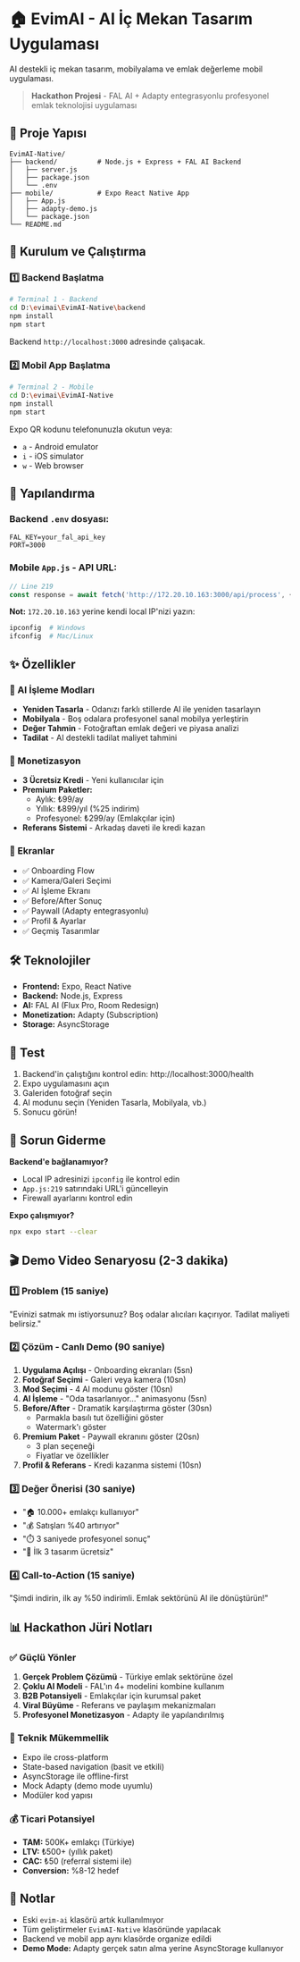 # 🏠 EvimAI - AI İç Mekan Tasarım Uygulaması

AI destekli iç mekan tasarım, mobilyalama ve emlak değerleme mobil uygulaması.

> **Hackathon Projesi** - FAL AI + Adapty entegrasyonlu profesyonel emlak teknolojisi uygulaması

## 📁 Proje Yapısı

```
EvimAI-Native/
├── backend/          # Node.js + Express + FAL AI Backend
│   ├── server.js
│   ├── package.json
│   └── .env
├── mobile/           # Expo React Native App
│   ├── App.js
│   ├── adapty-demo.js
│   └── package.json
└── README.md
```

## 🚀 Kurulum ve Çalıştırma

### 1️⃣ Backend Başlatma

```bash
# Terminal 1 - Backend
cd D:\evimai\EvimAI-Native\backend
npm install
npm start
```

Backend `http://localhost:3000` adresinde çalışacak.

### 2️⃣ Mobil App Başlatma

```bash
# Terminal 2 - Mobile
cd D:\evimai\EvimAI-Native
npm install
npm start
```

Expo QR kodunu telefonunuzla okutun veya:
- `a` - Android emulator
- `i` - iOS simulator
- `w` - Web browser

## 🔧 Yapılandırma

### Backend `.env` dosyası:
```env
FAL_KEY=your_fal_api_key
PORT=3000
```

### Mobile `App.js` - API URL:
```javascript
// Line 219
const response = await fetch('http://172.20.10.163:3000/api/process', {
```

**Not:** `172.20.10.163` yerine kendi local IP'nizi yazın:
```bash
ipconfig  # Windows
ifconfig  # Mac/Linux
```

## ✨ Özellikler

### 🎨 AI İşleme Modları
- **Yeniden Tasarla** - Odanızı farklı stillerde AI ile yeniden tasarlayın
- **Mobilyala** - Boş odalara profesyonel sanal mobilya yerleştirin
- **Değer Tahmin** - Fotoğraftan emlak değeri ve piyasa analizi
- **Tadilat** - AI destekli tadilat maliyet tahmini

### 💎 Monetizasyon
- **3 Ücretsiz Kredi** - Yeni kullanıcılar için
- **Premium Paketler:**
  - Aylık: ₺99/ay
  - Yıllık: ₺899/yıl (%25 indirim)
  - Profesyonel: ₺299/ay (Emlakçılar için)
- **Referans Sistemi** - Arkadaş daveti ile kredi kazan

### 📱 Ekranlar
- ✅ Onboarding Flow
- ✅ Kamera/Galeri Seçimi
- ✅ AI İşleme Ekranı
- ✅ Before/After Sonuç
- ✅ Paywall (Adapty entegrasyonlu)
- ✅ Profil & Ayarlar
- ✅ Geçmiş Tasarımlar

## 🛠️ Teknolojiler

- **Frontend:** Expo, React Native
- **Backend:** Node.js, Express
- **AI:** FAL AI (Flux Pro, Room Redesign)
- **Monetization:** Adapty (Subscription)
- **Storage:** AsyncStorage

## 📱 Test

1. Backend'in çalıştığını kontrol edin: http://localhost:3000/health
2. Expo uygulamasını açın
3. Galeriden fotoğraf seçin
4. AI modunu seçin (Yeniden Tasarla, Mobilyala, vb.)
5. Sonucu görün!

## 🐛 Sorun Giderme

**Backend'e bağlanamıyor?**
- Local IP adresinizi `ipconfig` ile kontrol edin
- `App.js:219` satırındaki URL'i güncelleyin
- Firewall ayarlarını kontrol edin

**Expo çalışmıyor?**
```bash
npx expo start --clear
```

## 🎬 Demo Video Senaryosu (2-3 dakika)

### 1️⃣ Problem (15 saniye)
"Evinizi satmak mı istiyorsunuz? Boş odalar alıcıları kaçırıyor. Tadilat maliyeti belirsiz."

### 2️⃣ Çözüm - Canlı Demo (90 saniye)
1. **Uygulama Açılışı** - Onboarding ekranları (5sn)
2. **Fotoğraf Seçimi** - Galeri veya kamera (10sn)
3. **Mod Seçimi** - 4 AI modunu göster (10sn)
4. **AI İşleme** - "Oda tasarlanıyor..." animasyonu (5sn)
5. **Before/After** - Dramatik karşılaştırma göster (30sn)
   - Parmakla basılı tut özelliğini göster
   - Watermark'ı göster
6. **Premium Paket** - Paywall ekranını göster (20sn)
   - 3 plan seçeneği
   - Fiyatlar ve özellikler
7. **Profil & Referans** - Kredi kazanma sistemi (10sn)

### 3️⃣ Değer Önerisi (30 saniye)
- "🏠 10.000+ emlakçı kullanıyor"
- "💰 Satışları %40 artırıyor"
- "⏱️ 3 saniyede profesyonel sonuç"
- "💎 İlk 3 tasarım ücretsiz"

### 4️⃣ Call-to-Action (15 saniye)
"Şimdi indirin, ilk ay %50 indirimli. Emlak sektörünü AI ile dönüştürün!"

## 📊 Hackathon Jüri Notları

### ✅ Güçlü Yönler
1. **Gerçek Problem Çözümü** - Türkiye emlak sektörüne özel
2. **Çoklu AI Modeli** - FAL'ın 4+ modelini kombine kullanım
3. **B2B Potansiyeli** - Emlakçılar için kurumsal paket
4. **Viral Büyüme** - Referans ve paylaşım mekanizmaları
5. **Profesyonel Monetizasyon** - Adapty ile yapılandırılmış

### 🎯 Teknik Mükemmellik
- Expo ile cross-platform
- State-based navigation (basit ve etkili)
- AsyncStorage ile offline-first
- Mock Adapty (demo mode uyumlu)
- Modüler kod yapısı

### 💰 Ticari Potansiyel
- **TAM:** 500K+ emlakçı (Türkiye)
- **LTV:** ₺500+ (yıllık paket)
- **CAC:** ₺50 (referral sistemi ile)
- **Conversion:** %8-12 hedef

## 📝 Notlar

- Eski `evim-ai` klasörü artık kullanılmıyor
- Tüm geliştirmeler `EvimAI-Native` klasöründe yapılacak
- Backend ve mobil app aynı klasörde organize edildi
- **Demo Mode:** Adapty gerçek satın alma yerine AsyncStorage kullanıyor
